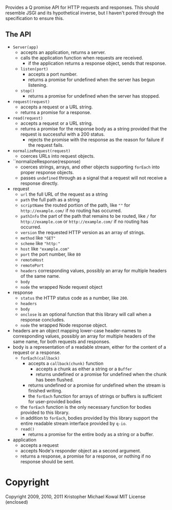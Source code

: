 
Provides a Q promise API for HTTP requests and responses.  This should
resemble JSGI and its hypothetical inverse, but I haven't pored
through the specification to ensure this.

The API
-------

-   ``Server(app)``
    -   accepts an application, returns a server.
    -   calls the application function when requests are received.
        -   if the application returns a response object, sends that
            response.
    -   ``listen(port)``
        -   accepts a port number.
        -   returns a promise for undefined when the server has begun
            listening.
    -   ``stop()``
        -   returns a promise for undefined when the server has stopped.
-   ``request(request)``
    -   accepts a request or a URL string.
    -   returns a promise for a response.
-   ``read(request)``
    -   accepts a request or a URL string.
    -   returns a promise for the response body as a string provided
        that the request is successful with a 200 status.
        -   rejects the promise with the response as the reason for
            failure if the request fails.
-   ``normalizeRequest(request)``
    -   coerces URLs into request objects.
-   ``normalizeResponse(response)
    -   coerces strings, arrays, and other objects supporting
        ``forEach`` into proper response objects.
    -   passes ``undefined`` through as a signal that a request
        will not receive a response directly.
-   request
    -   ``url`` the full URL of the request as a string
    -   ``path`` the full path as a string
    -   ``scriptName`` the routed portion of the path, like ``""`` for
        ``http://example.com/`` if no routing has occurred.
    -   ``pathInfo`` the part of the path that remains to be routed,
        like ``/`` for ``http://example.com`` or ``http://example.com/``
        if no routing has occurred.
    -   ``version`` the requested HTTP version as an array of strings.
    -   ``method`` like ``"GET"``
    -   ``scheme`` like ``"http:"``
    -   ``host`` like ``"example.com"``
    -   ``port`` the port number, like ``80``
    -   ``remoteHost``
    -   ``remotePort``
    -   ``headers``
        corresponding values, possibly an array for multiple headers
        of the same name.
    -   ``body``
    -   ``node`` the wrapped Node request object
-   response
    -   ``status`` the HTTP status code as a number, like ``200``.
    -   ``headers``
    -   ``body``
    -   ``onclose`` is an optional function that this library will call
        when a response concludes.
    -   ``node`` the wrapped Node response object.
-   headers are an object mapping lower-case header-names to
    corresponding values, possibly an array for multiple headers of the
    same name, for both requests and responses.
-   body is a representation of a readable stream, either for the
    content of a request or a response.
    -   ``forEach(callback)``
        -   accepts a ``callback(chunk)`` function
            -   accepts a chunk as either a string or a ``Buffer``
            -   returns undefined or a promise for undefined when the
                chunk has been flushed.
        -   returns undefined or a promise for undefined when the stream
            is finished writing.
        -   the ``forEach`` function for arrays of strings or buffers is
            sufficient for user-provided bodies
    -   the ``forEach`` function is the only necessary function for
        bodies provided to this library.
    -   in addition to ``forEach``, bodies provided by this library
        support the entire readable stream interface provided by
        ``q-io``.
    -   ``read()``
        -   returns a promise for the entire body as a string or a
            buffer.
-   application
    -   accepts a request
    -   accepts Node's responder object as a second argument.
    -   returns a response, a promise for a response, or nothing if no
        response should be sent.

# Copyright

Copyright 2009, 2010, 2011 Kristopher Michael Kowal
MIT License (enclosed)

